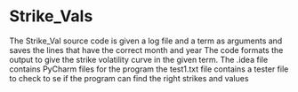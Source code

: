 # Strike_Vals
The Strike_Val source code is given a log file and a term as arguments and saves the lines that have the correct month and year
The code formats the output to give the strike volatility curve in the given term.
The .idea file contains PyCharm files for the program
the test1.txt file contains a tester file to check to se if the program can find the right strikes and values
